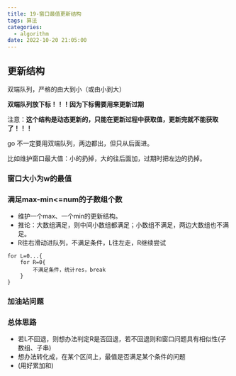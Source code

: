 ```yaml
---
title: 19-窗口最值更新结构
tags: 算法
categories:
  - algorithm
date: 2022-10-20 21:05:00
---
```


## 更新结构


双端队列，严格的由大到小（或由小到大）

**双端队列放下标！！！因为下标需要用来更新过期**

注意：**这个结构是动态更新的，只能在更新过程中获取值，更新完就不能获取了！！！**

go 不一定要用双端队列，两边都出，但只从后面进。

比如维护窗口最大值：小的扔掉，大的往后面加，过期时把左边的扔掉。

### 窗口大小为w的最值

### 满足max-min<=num的子数组个数

- 维护一个max、一个min的更新结构。
- 推论：大数组满足，则中间小数组都满足；小数组不满足，两边大数组也不满足。
- R往右滑动进队列，不满足条件，L往左走，R继续尝试

```
for L=0...{
    for R=0{
        不满足条件，统计res，break
    }
}
```

### 加油站问题

### 总体思路
- 若L不回退，则想办法判定R是否回退，若不回退则和窗口问题具有相似性(子数组、子串)
- 想办法转化成，在某个区间上，最值是否满足某个条件的问题
- (用好累加和)